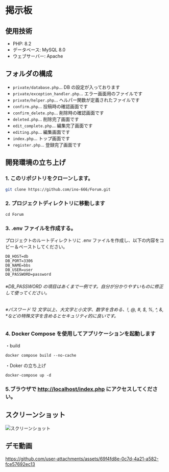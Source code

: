 # 掲示板

## 使用技術

- PHP: 8.2
- データベース: MySQL 8.0
- ウェブサーバー: Apache

## フォルダの構成

- `private/database.php`... DB の設定が入っております
- `private/exception_handler.php`... エラー画面用のファイルです
- `private/helper.php`... ヘルパー関数が定義されたファイルです
- `confirm.php`... 投稿時の確認画面です
- `confirm_delete.php`... 削除時の確認画面です
- `deleted.php`... 削除完了画面です
- `edit_complete.php`... 編集完了画面です
- `editing.php`... 編集画面です
- `index.php`... トップ画面です
- `register.php`... 登録完了画面です

## 開発環境の立ち上げ

### 1. このリポジトリをクローンします。

```bash
git clone https://github.com/ino-666/Forum.git
```

### 2. プロジェクトディレクトリに移動します

```shell
cd Forum
```

### 3. .env ファイルを作成する。

プロジェクトのルートディレクトリに .env ファイルを作成し、以下の内容をコピー＆ペーストしてください。

```.env
DB_HOST=db
DB_PORT=3306
DB_NAME=bbs
DB_USER=user
DB_PASSWORD=password
```

###### ※DB_PASSWORD の項目はあくまで一例です。自分が分かりやすいものに修正して使ってください。

###### ※パスワード 12 文字以上、大文字と小文字、数字を含める、!, @, #, $, %, ^, &, \*などの特殊文字を含めるとセキュリティ的に良いです。

### 4. Docker Compose を使用してアプリケーションを起動します

・build

```shell
docker compose build --no-cache
```

・Doker の立ち上げ

```shell
docker-compose up -d
```

### 5.ブラウザで [http://localhost/index.php](http://localhost/index.php) にアクセスしてください。

## スクリーンショット

![スクリーンショット](/screenshots/screenshot1.png.png)

## デモ動画

https://github.com/user-attachments/assets/69f4fd8e-0c7d-4a21-a582-fce57692ec13
